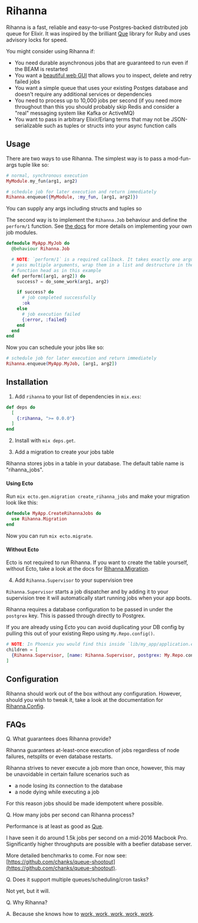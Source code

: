 # Rihanna

Rihanna is a fast, reliable and easy-to-use Postgres-backed distributed job queue for Elixir. It was inspired by the brilliant [Que](https://github.com/chanks/que) library for Ruby and uses advisory locks for speed.

You might consider using Rihanna if:

- You need durable asynchronous jobs that are guaranteed to run even if the BEAM is restarted
- You want a [beautiful web GUI](https://github.com/samphilipd/rihanna_ui) that allows you to inspect, delete and retry failed jobs
- You want a simple queue that uses your existing Postges database and doesn't require any additional services or dependencies
- You need to process up to 10,000 jobs per second (if you need more throughout than this you should probably skip Redis and consider a "real" messaging system like Kafka or ActiveMQ)
- You want to pass in arbitrary Elixir/Erlang terms that may not be JSON-serializable such as tuples or structs into your async function calls

## Usage

There are two ways to use Rihanna. The simplest way is to pass a mod-fun-args tuple like so:

```elixir
# normal, synchronous execution
MyModule.my_fun(arg1, arg2)

# schedule job for later execution and return immediately
Rihanna.enqueue({MyModule, :my_fun, [arg1, arg2]})
```

You can supply any args including structs and tuples so

The second way is to implement the `Rihanna.Job` behaviour and define the `perform/1` function. See [the docs](addlink) for more details on implementing your own job modules.

```elixir
defmodule MyApp.MyJob do
  @behaviour Rihanna.Job

  # NOTE: `perform/1` is a required callback. It takes exactly one argument. To
  # pass multiple arguments, wrap them in a list and destructure in the
  # function head as in this example
  def perform([arg1, arg2]) do
    success? = do_some_work(arg1, arg2)

    if success? do
      # job completed successfully
      :ok
    else
      # job execution failed
      {:error, :failed}
    end
  end
end
```

Now you can schedule your jobs like so:

```elixir
# schedule job for later execution and return immediately
Rihanna.enqueue(MyApp.MyJob, [arg1, arg2])
```

## Installation

1. Add `rihanna` to your list of dependencies in `mix.exs`:

```elixir
def deps do
  [
    {:rihanna, ">= 0.0.0"}
  ]
end
```

2. Install with `mix deps.get`.

3. Add a migration to create your jobs table

Rihanna stores jobs in a table in your database. The default table name is "rihanna_jobs".

#### Using Ecto

Run `mix ecto.gen.migration create_rihanna_jobs` and make your migration look like this:

```elixir
defmodule MyApp.CreateRihannaJobs do
  use Rihanna.Migration
end
```

Now you can run `mix ecto.migrate`.

#### Without Ecto

Ecto is not required to run Rihanna. If you want to create the table yourself, without Ecto, take a look at the docs for [Rihanna.Migration](insert_link_to_docs_here).

4. Add `Rihanna.Supervisor` to your supervision tree

`Rihanna.Supervisor` starts a job dispatcher and by adding it to your supervision tree it will automatically start running jobs when your app boots.

Rihanna requires a database configuration to be passed in under the `postgrex` key. This is passed through directly to Postgrex.

If you are already using Ecto you can avoid duplicating your DB config by pulling this out of your existing Repo using `My.Repo.config()`.

```elixir
# NOTE: In Phoenix you would find this inside `lib/my_app/application.ex`
children = [
  {Rihanna.Supervisor, [name: Rihanna.Supervisor, postgrex: My.Repo.config()]}
]
```

## Configuration

Rihanna should work out of the box without any configuration. However, should you
wish to tweak it, take a look at the documentation for [Rihanna.Config](insert_documentation_here).

## FAQs

Q. What guarantees does Rihanna provide?

Rihanna guarantees at-least-once execution of jobs regardless of node failures, netsplits or even database restarts.

Rihanna strives to never execute a job more than once, however, this may be unavoidable in certain failure scenarios such as

- a node losing its connection to the database
- a node dying while executing a job

For this reason jobs should be made idempotent where possible.

Q. How many jobs per second can Rihanna process?

Performance is at least as good as [Que](https://github.com/chanks/que).

I have seen it do around 1.5k jobs per second on a mid-2016 Macbook Pro. Significantly higher throughputs are possible with a beefier database server.

More detailed benchmarks to come. For now see: [https://github.com/chanks/queue-shootout](https://github.com/chanks/queue-shootout).

Q. Does it support multiple queues/scheduling/cron tasks?

Not yet, but it will.

Q. Why Rihanna?

A. Because she knows how to [work, work, work, work, work](https://youtu.be/HL1UzIK-flA?t=18s).

